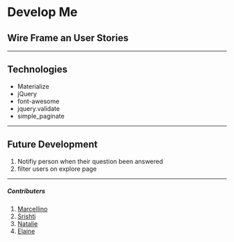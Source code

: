 # Develop Me

## Wire Frame an User Stories

***


## Technologies
* Materialize
* jQuery
* font-awesome
* jquery.validate
* simple_paginate

***
## Future Development
1. Notifiy person when their question been answered
3. filter users on explore page

***

##### Contributers
1. [Marcellino](https://github.com/marcellino-ornelas)
2. [Srishti](https://github.com/SrishtiSehtia)
3. [Natalie](https://github.com/passion-pixel)
4. [Elaine](https://github.com/TheForce88)
